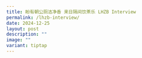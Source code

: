 ```yaml
---
title: 盼有朝公厕洁净香 来日隔间饮茶乐 LHZB Interview
permalink: /lhzb-interview/
date: 2024-12-25
layout: post
description: ""
image: ""
variant: tiptap
---
```

